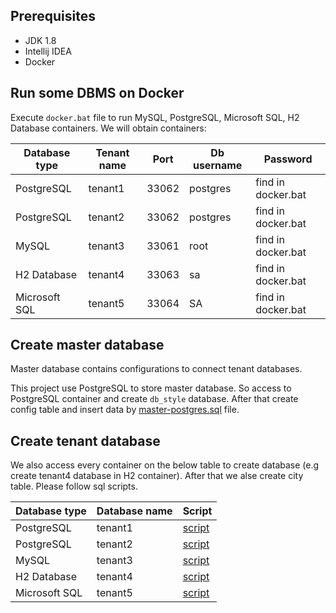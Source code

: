 ## Prerequisites

- JDK 1.8
- Intellij IDEA
- Docker

## Run some DBMS on Docker
Execute `docker.bat` file to run MySQL, PostgreSQL, Microsoft SQL, H2 Database containers.
We will obtain containers:

| Database type | Tenant name | Port | Db username | Password |
| --- | --- | --- | --- | --- |
| PostgreSQL | tenant1 | 33062 | postgres | find in docker.bat |
| PostgreSQL | tenant2 | 33062 | postgres | find in docker.bat |
| MySQL | tenant3 | 33061 | root | find in docker.bat |
| H2 Database | tenant4 | 33063 | sa | find in docker.bat |
| Microsoft SQL | tenant5 | 33064 | SA | find in docker.bat |

## Create master database
Master database contains configurations to connect tenant databases.

This project use PostgreSQL to store master database. So access to PostgreSQL container and create `db_style` database. After that create config table 
and insert data by [master-postgres.sql](./src/main/resources/master-postgres.sql) file.

## Create tenant database
We also access every container on the below table to create database (e.g create tenant4 database in H2 container). After that we alse create city table. Please follow sql scripts.

| Database type | Database name | Script |
| --- | --- | --- |
| PostgreSQL | tenant1 | [script](./src/main/resources/tenant1-postgres.sql) |
| PostgreSQL | tenant2 | [script](./src/main/resources/tenant2-postgres.sql) |
| MySQL | tenant3 | [script](./src/main/resources/tenant3-mysql.sql) |
| H2 Database | tenant4 |[script](./src/main/resources/tenant4-h2db.sql) |
| Microsoft SQL | tenant5 | [script](./src/main/resources/tenant5-mssql.sql) |



 